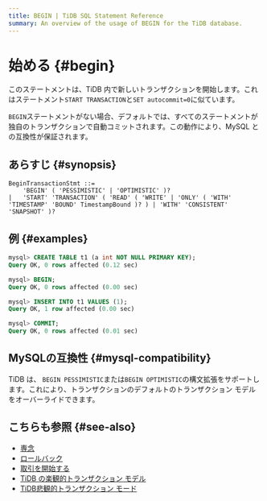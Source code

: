 ```yaml
---
title: BEGIN | TiDB SQL Statement Reference
summary: An overview of the usage of BEGIN for the TiDB database.
---
```


# 始める {#begin}

このステートメントは、TiDB 内で新しいトランザクションを開始します。これはステートメント`START TRANSACTION`と`SET autocommit=0`に似ています。

`BEGIN`ステートメントがない場合、デフォルトでは、すべてのステートメントが独自のトランザクションで自動コミットされます。この動作により、MySQL との互換性が保証されます。

## あらすじ {#synopsis}

```ebnf+diagram
BeginTransactionStmt ::=
    'BEGIN' ( 'PESSIMISTIC' | 'OPTIMISTIC' )?
|   'START' 'TRANSACTION' ( 'READ' ( 'WRITE' | 'ONLY' ( 'WITH' 'TIMESTAMP' 'BOUND' TimestampBound )? ) | 'WITH' 'CONSISTENT' 'SNAPSHOT' )?
```

## 例 {#examples}

```sql
mysql> CREATE TABLE t1 (a int NOT NULL PRIMARY KEY);
Query OK, 0 rows affected (0.12 sec)

mysql> BEGIN;
Query OK, 0 rows affected (0.00 sec)

mysql> INSERT INTO t1 VALUES (1);
Query OK, 1 row affected (0.00 sec)

mysql> COMMIT;
Query OK, 0 rows affected (0.01 sec)
```

## MySQLの互換性 {#mysql-compatibility}

TiDB は、 `BEGIN PESSIMISTIC`または`BEGIN OPTIMISTIC`の構文拡張をサポートします。これにより、トランザクションのデフォルトのトランザクション モデルをオーバーライドできます。

## こちらも参照 {#see-also}

-   [<a href="/sql-statements/sql-statement-commit.md">専念</a>](/sql-statements/sql-statement-commit.md)
-   [<a href="/sql-statements/sql-statement-rollback.md">ロールバック</a>](/sql-statements/sql-statement-rollback.md)
-   [<a href="/sql-statements/sql-statement-start-transaction.md">取引を開始する</a>](/sql-statements/sql-statement-start-transaction.md)
-   [<a href="/optimistic-transaction.md">TiDB の楽観的トランザクション モデル</a>](/optimistic-transaction.md)
-   [<a href="/pessimistic-transaction.md">TiDB悲観的トランザクション モード</a>](/pessimistic-transaction.md)

